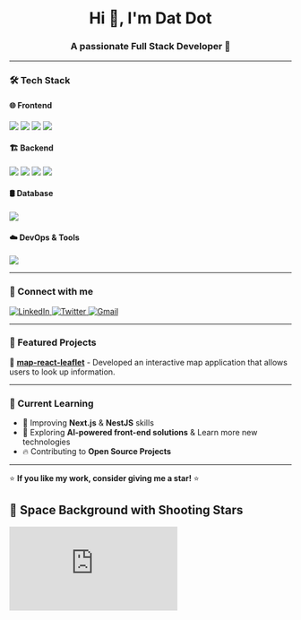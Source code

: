 <h1 align="center">Hi 👋, I'm Dat Dot</h1>
<h3 align="center">A passionate Full Stack Developer 🚀</h3>

---

### 🛠️ Tech Stack  
#### 🌐 Frontend  
<p>
  <img src="https://img.shields.io/badge/React-61DAFB?style=for-the-badge&logo=react&logoColor=black" />
  <img src="https://img.shields.io/badge/Next.js-000000?style=for-the-badge&logo=nextdotjs&logoColor=white" />
  <img src="https://img.shields.io/badge/TailwindCSS-38B2AC?style=for-the-badge&logo=tailwind-css&logoColor=white" />
  <img src="https://img.shields.io/badge/TypeScript-007ACC?style=for-the-badge&logo=typescript&logoColor=white" />
</p>

#### 🏗 Backend  
<p>
  <img src="https://img.shields.io/badge/NestJS-E0234E?style=for-the-badge&logo=nestjs&logoColor=white" />
  <img src="https://img.shields.io/badge/Node.js-339933?style=for-the-badge&logo=nodedotjs&logoColor=white" />
  <img src="https://img.shields.io/badge/Express.js-000000?style=for-the-badge&logo=express&logoColor=white" />
  <img src="https://img.shields.io/badge/Prisma-2D3748?style=for-the-badge&logo=prisma&logoColor=white" />
</p>

#### 🛢 Database  
<p>
  <img src="https://img.shields.io/badge/PostgreSQL-336791?style=for-the-badge&logo=postgresql&logoColor=white" />
</p>

#### ☁️ DevOps & Tools  
<p>
  <img src="https://img.shields.io/badge/GitHub_Actions-2088FF?style=for-the-badge&logo=github-actions&logoColor=white" />
</p>

---

### 🔗 Connect with me  
<p align="left">
  <a href="https://linkedin.com/in/{your-linkedin}](https://www.linkedin.com/in/dat-dot" target="_blank">
    <img src="https://img.shields.io/badge/LinkedIn-0077B5?style=for-the-badge&logo=linkedin&logoColor=white" alt="LinkedIn" />
  </a>
  <a href="https://x.com/datnt23" target="_blank">
    <img src="https://img.shields.io/badge/Twitter-1DA1F2?style=for-the-badge&logo=twitter&logoColor=white" alt="Twitter" />
  </a>
  <a href="mailto:datnt.pq23@gmail.com">
    <img src="https://img.shields.io/badge/Gmail-D14836?style=for-the-badge&logo=gmail&logoColor=white" alt="Gmail" />
  </a>
</p>

---

### 🚀 Featured Projects  
🔹 **[map-react-leaflet](https://github.com/datnt23/map-react-leaflet-demo)** - Developed an interactive map application that allows
users to look up information.

---

### 🎯 Current Learning  
- 📌 Improving **Next.js** & **NestJS** skills  
- 🚀 Exploring **AI-powered front-end solutions** & Learn more new technologies
- 🔥 Contributing to **Open Source Projects**  

---

⭐ **If you like my work, consider giving me a star!** ⭐  

## 🌌 Space Background with Shooting Stars

![Space Animation](https://github.com/datnt23/datnt23/blob/main/space-background.html)

